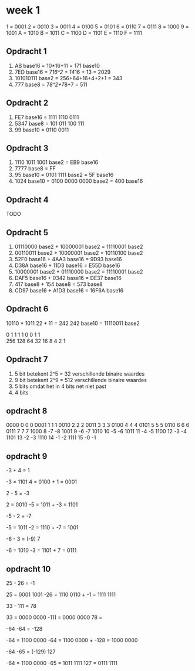 # week 1

1 = 0001
2 = 0010
3 = 0011
4 = 0100
5 = 0101
6 = 0110
7 = 0111
8 = 1000
9 = 1001
A = 1010
B = 1011
C = 1100
D = 1101
E = 1110
F = 1111

## Opdracht 1
1. AB base16 = 10*16+11 = 171 base10
2. 7ED base16 = 7*16^2 + 14*16 + 13 = 2029  
3. 101010111 base2 = 256+64+16+4+2+1 = 343
4. 777 base8 = 7*8^2+7*8+7 = 511

## Opdracht 2
1. FE7 base16 = 1111 1110 0111
2. 5347 base8 = 101 011 100 111 
3. 99 base10 = 0110 0011

## Opdracht 3
1. 1110 1011 1001 base2 = EB9 base16
2. 7777 base8 = FF
3. 95 base10 = 0101 1111 base2 = 5F base16
4. 1024 base10 = 0100 0000 0000 base2 = 400 base16

## Opdracht 4
TODO

## Opdracht 5
1. 01110000 base2 + 10000001 base2 = 11110001 base2
2. 00110011 base2 + 10000001 base2 = 10110100 base2
3. 52F0 base16 + 4AA3 base16 = 9D93 base16
4. D38A base16 + 11D3 base16 = E55D base16
5. 10000001 base2 + 01110000 base2 = 11110001 base2
6. DAF5 base16 + 0342 base16 = DE37 base16
7. 417 base8 + 154 base8 = 573 base8
8. CD97 base16 + A1D3 base16 = 16F6A base16

## Opdracht 6
10110 * 1011 
22 * 11 = 242
242 base10 = 11110011 base2

0   1   1  1  1  0 0 1 1  
256 128 64 32 16 8 4 2 1

## Opdracht 7
1. 5 bit betekent 2^5 = 32 verschillende binaire waardes
2. 9 bit betekent 2^9 = 512 verschillende binaire waardes
3. 5 bits omdat het in 4 bits net niet past
4. 4 bits 

## opdracht 8
0000    0       0       0
0001    1       1       1
0010    2       2       2
0011    3       3       3
0100    4       4       4
0101    5       5       5
0110    6       6       6
0111    7       7       7
1000    8      -7      -8
1001    9      -6      -7
1010    10     -5      -6
1011    11     -4      -5
1100    12     -3      -4
1101    13     -2      -3
1110    14     -1      -2
1111    15     -0      -1

## opdracht 9
-3 + 4 = 1

-3 = 1101
4 =  0100 +
1 =  0001


2 - 5 = -3

2 =  0010
-5 = 1011 +
-3 = 1101


-5 - 2 = -7

-5 = 1011 
-2 = 1110 +
-7 = 1001


-6 - 3 = (-9)  7

-6 = 1010
-3 = 1101 +
7  = 0111


## opdracht 10
25 - 26 = -1

25 =  0001 1001
-26 = 1110 0110 +
-1 =  1111 1111


33 - 111 = 78

33 =   0000 0000
-111 = 0000 0000
78 =   


-64 -64 = -128

-64 =   1100 0000
-64 =   1100 0000 +
-128 =  1000 0000


-64 -65 = (-129)  127

-64 =  1100 0000
-65 =  1011 1111
127 =  0111 1111

